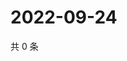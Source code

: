# 2022-09-24

共 0 条

<!-- BEGIN WEIBO -->
<!-- 最后更新时间 Sat Sep 24 2022 06:22:37 GMT+0800 (China Standard Time) -->

<!-- END WEIBO -->
